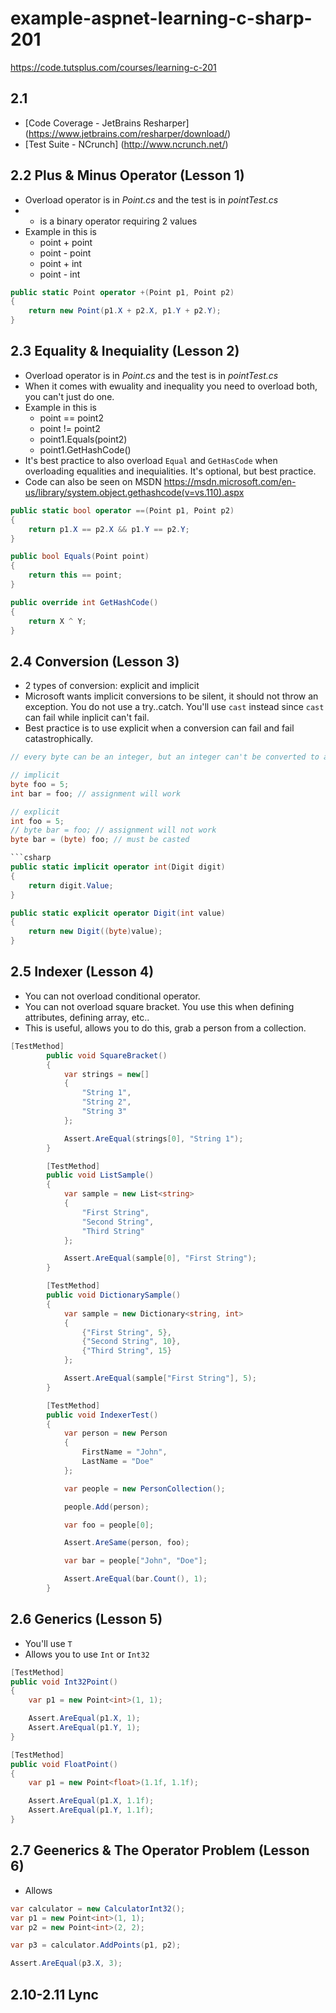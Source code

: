 # example-aspnet-learning-c-sharp-201
https://code.tutsplus.com/courses/learning-c-201

## 2.1 ##

- [Code Coverage - JetBrains Resharper] (https://www.jetbrains.com/resharper/download/)
- [Test Suite - NCrunch] (http://www.ncrunch.net/)

## 2.2 Plus & Minus Operator (Lesson 1) ##
- Overload operator is in *Point.cs* and the test is in *pointTest.cs*
- + is a binary operator requiring 2 values
- Example in this is 
	- point + point
	- point - point
	- point + int
	- point - int

```csharp
public static Point operator +(Point p1, Point p2)
{
    return new Point(p1.X + p2.X, p1.Y + p2.Y);
}
```

## 2.3 Equality & Inequiality (Lesson 2) ##
- Overload operator is in *Point.cs* and the test is in *pointTest.cs*
- When it comes with ewuality and inequality you need to overload both, you can't just do one.
- Example in this is
	- point == point2
	- point != point2
	- point1.Equals(point2)
	- point1.GetHashCode()
- It's best practice to also overload `Equal` and `GetHasCode` when overloading equalities and inequialities.  It's optional, but best practice.
- Code can also be seen on MSDN https://msdn.microsoft.com/en-us/library/system.object.gethashcode(v=vs.110).aspx

```csharp
public static bool operator ==(Point p1, Point p2)
{
    return p1.X == p2.X && p1.Y == p2.Y;
}

public bool Equals(Point point)
{
    return this == point;
}

public override int GetHashCode()
{
    return X ^ Y;
}
```

## 2.4 Conversion (Lesson 3) ##
- 2 types of conversion: explicit and implicit
- Microsoft wants implicit conversions to be silent, it should not throw an exception.  You do not use a try..catch.  You'll use `cast` instead since `cast` can fail while inplicit can't fail.
- Best practice is to use explicit when a conversion can fail and fail catastrophically.
```csharp
// every byte can be an integer, but an integer can't be converted to a byte.

// implicit
byte foo = 5;
int bar = foo; // assignment will work

// explicit
int foo = 5;
// byte bar = foo; // assignment will not work
byte bar = (byte) foo; // must be casted

```csharp
public static implicit operator int(Digit digit)
{
    return digit.Value;
}

public static explicit operator Digit(int value)
{
    return new Digit((byte)value);
}
```

## 2.5 Indexer (Lesson 4) ###
- You can not overload conditional operator.
- You can not overload square bracket.  You use this when defining attributes, defining array, etc..
- This is useful, allows you to do this, grab a person from a collection.

```csharp
[TestMethod]
        public void SquareBracket()
        {
            var strings = new[]
            {
                "String 1",
                "String 2",
                "String 3"
            };

            Assert.AreEqual(strings[0], "String 1");
        }

        [TestMethod]
        public void ListSample()
        {
            var sample = new List<string>
            {
                "First String",
                "Second String",
                "Third String"
            };

            Assert.AreEqual(sample[0], "First String");
        }

        [TestMethod]
        public void DictionarySample()
        {
            var sample = new Dictionary<string, int>
            {
                {"First String", 5},
                {"Second String", 10},
                {"Third String", 15}
            };

            Assert.AreEqual(sample["First String"], 5);
        }

        [TestMethod]
        public void IndexerTest()
        {
            var person = new Person
            {
                FirstName = "John",
                LastName = "Doe"
            };

            var people = new PersonCollection();

            people.Add(person);

            var foo = people[0];

            Assert.AreSame(person, foo);

            var bar = people["John", "Doe"];

            Assert.AreEqual(bar.Count(), 1);
        }
```

## 2.6 Generics (Lesson 5) ##
- You'll use `T`
- Allows you to use `Int` or `Int32`

```csharp
[TestMethod]
public void Int32Point()
{
    var p1 = new Point<int>(1, 1);

    Assert.AreEqual(p1.X, 1);
    Assert.AreEqual(p1.Y, 1);
}

[TestMethod]
public void FloatPoint()
{
    var p1 = new Point<float>(1.1f, 1.1f);

    Assert.AreEqual(p1.X, 1.1f);
    Assert.AreEqual(p1.Y, 1.1f);
}
```

## 2.7 Geenerics & The Operator Problem (Lesson 6) ##
- Allows

```csharp
var calculator = new CalculatorInt32();
var p1 = new Point<int>(1, 1);
var p2 = new Point<int>(2, 2);

var p3 = calculator.AddPoints(p1, p2);

Assert.AreEqual(p3.X, 3);
```

## 2.10-2.11 Lync ###

